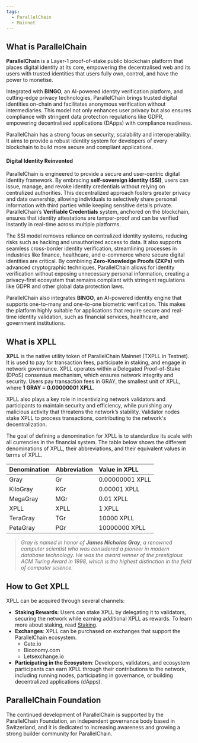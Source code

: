 ```yaml
---
tags:
  - ParallelChain
  - Mainnet
---
```


## What is ParallelChain

**ParallelChain** is a Layer-1 proof-of-stake public blockchain platform that places digital identity at its core, empowering the decentralised web and its users with trusted identities that users fully own, control, and have the power to monetise. 

Integrated with **BINGO**, an AI-powered identity verification platform, and cutting-edge privacy technologies, ParallelChain brings trusted digital identities on-chain and facilitates anonymous verification without intermediaries. This model not only enhances user privacy but also ensures compliance with stringent data protection regulations like GDPR, empowering decentralised applications (DApps) with compliance readiness.

ParallelChain has a strong focus on security, scalability and interoperability. It aims to provide a robust identity system for developers of every blockchain to build more secure and compliant applications.

#### Digital Identity Reinvented
ParallelChain is engineered to provide a secure and user-centric digital identity framework. By embracing **self-sovereign identity (SSI)**, users can issue, manage, and revoke identity credentials without relying on centralized authorities. This decentralized approach fosters greater privacy and data ownership, allowing individuals to selectively share personal information with third parties while keeping sensitive details private. ParallelChain’s **Verifiable Credentials** system, anchored on the blockchain, ensures that identity attestations are tamper-proof and can be verified instantly in real-time across multiple platforms.

The SSI model removes reliance on centralized identity systems, reducing risks such as hacking and unauthorized access to data. It also supports seamless cross-border identity verification, streamlining processes in industries like finance, healthcare, and e-commerce where secure digital identities are critical. By combining **Zero-Knowledge Proofs (ZKPs)** with advanced cryptographic techniques, ParallelChain allows for identity verification without exposing unnecessary personal information, creating a privacy-first ecosystem that remains compliant with stringent regulations like GDPR and other global data protection laws.

ParallelChain also integrates **BINGO**, an AI-powered identity engine that supports one-to-many and one-to-one biometric verification. This makes the platform highly suitable for applications that require secure and real-time identity validation, such as financial services, healthcare, and government institutions.



## What is XPLL
**XPLL** is the native utility token of ParallelChain Mainnet (TXPLL in Testnet). It is used to pay for transaction fees, participate in staking, and engage in network governance. XPLL operates within a Delegated Proof-of-Stake (DPoS) consensus mechanism, which ensures network integrity and security. Users pay transaction fees in GRAY, the smallest unit of XPLL, where **1 GRAY = 0.00000001 XPLL**.

XPLL also plays a key role in incentivizing network validators and participants to maintain security and efficiency, while punishing any malicious activity that threatens the network’s stability. Validator nodes stake XPLL to process transactions, contributing to the network's decentralization.

The goal of defining a denomination for XPLL is to standardize its scale with all currencies in the financial system. The table below shows the different denominations of XPLL, their abbreviations, and their equivalent values in terms of XPLL.

| Denomination | Abbreviation | Value in XPLL   |
| :----------- | :----------- | :-------------- |
| Gray         | Gr           | 0.00000001 XPLL |
| KiloGray     | KGr          | 0.00001 XPLL    |
| MegaGray     | MGr          | 0.01 XPLL       |
| XPLL         | XPLL         | 1 XPLL          |
| TeraGray     | TGr          | 10000 XPLL      |
| PetaGray     | PGr          | 10000000 XPLL   |

>*Gray is named in honor of **James Nicholas Gray**, a renowned computer scientist who was considered a pioneer in modern database technology. He was the award winner of the prestigious ACM Turing Award in 1998, which is the highest distinction in the field of computer science.*

## How to Get XPLL

XPLL can be acquired through several channels:
- **Staking Rewards**: Users can stake XPLL by delegating it to validators, securing the network while earning additional XPLL as rewards. To learn more about staking, read [Staking](./fundamentals/staking.md).
- **Exchanges**: XPLL can be purchased on exchanges that support the ParallelChain ecosystem.
  - Gate.io
  - Biconomy.com
  - Letsexchange.io
- **Participating in the Ecosystem**: Developers, validators, and ecosystem participants can earn XPLL through their contributions to the network, including running nodes, participating in governance, or building decentralized applications (dApps).

## ParallelChain Foundation
The continued development of ParallelChain is supported by the ParallelChain Foundation, an independent governance body based in Switzerland, and it is dedicated to increasing awareness and growing a strong builder community for ParallelChain.